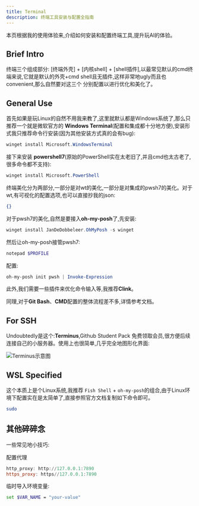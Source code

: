 ```yaml
---
title: Terminal
description: 终端工具安装与配置全指南
---
```


本页根据我的使用体验来,介绍如何安装和配置终端工具,提升玩AI的体验。

## Brief Intro

终端三个组成部分: [终端外壳] + [内核shell] + [shell插件],以最常见默认的cmd终端来说,它就是默认的外壳+cmd shell且无插件,这样非常地ugly而且也convenient,那么自然要对这三个 分别配置以进行优化和美化了。

## General Use

首先如果是玩Linux的自然不用我来教了,这里就默认都是Windows系统了,那么只推荐一个就是微软官方的 **Windows Terminal**(配置和集成都十分地方便),安装形式我只推荐命令行安装(因为其他安装方式真的会有bug):

```powershell
winget install Microsoft.WindowsTerminal
```

接下来安装 **powershell7**(原始的PowerShell实在太老旧了,并且cmd也太古老了,很多命令都不支持):

```powershell
winget install Microsoft.PowerShell
```

终端美化分为两部分,一部分是对wt的美化,一部分是对集成的pwsh7的美化。对于wt,有可视化的配置选项,也可以直接抄我的json:

```json
{}
```

对于pwsh7的美化,自然是要接入**oh-my-posh**了,先安装:

```powershell
winget install JanDeDobbeleer.OhMyPosh -s winget
```

然后让oh-my-posh接管pwsh7:

```powershell
notepad $PROFILE
```

配置:

```powershell
oh-my-posh init pwsh | Invoke-Expression
```

此外,我们需要一些插件来优化命令输入等,我推荐**Clink**。

同理,对于**Git Bash**、**CMD**配置的整体流程差不多,详情参考文档。

## For SSH

Undoubtedly是这个:**Terminus**,Github Student Pack 免费领取会员,很方便后续连接自己的小服务器。使用上也很简单,几乎完全地图形化界面:

![Terminus示意图]()

## WSL Specified

这个本质上是个Linux系统,我推荐 `Fish Shell` + `oh-my-posh`的组合,由于Linux环境下配置实在是太简单了,直接参照官方文档复制如下命令即可。

```bash
sudo
```

## 其他碎碎念

一些常见地小技巧:

配置代理

```powershell
http_proxy: http://127.0.0.1:7890
https_proxy: https//127.0.0.1:7890
```

临时导入环境变量:

```bash
set $VAR_NAME = "your-value"
```
